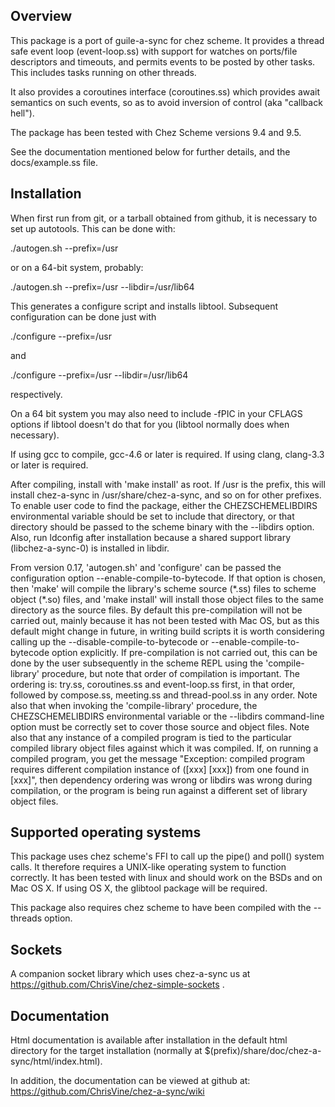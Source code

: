 Overview
--------

This package is a port of guile-a-sync for chez scheme.  It provides a
thread safe event loop (event-loop.ss) with support for watches on
ports/file descriptors and timeouts, and permits events to be posted
by other tasks.  This includes tasks running on other threads.

It also provides a coroutines interface (coroutines.ss) which
provides await semantics on such events, so as to avoid inversion of
control (aka "callback hell").

The package has been tested with Chez Scheme versions 9.4 and 9.5.

See the documentation mentioned below for further details, and the
docs/example.ss file.

Installation
------------

When first run from git, or a tarball obtained from github, it is
necessary to set up autotools.  This can be done with:

  ./autogen.sh --prefix=/usr

or on a 64-bit system, probably:

  ./autogen.sh --prefix=/usr --libdir=/usr/lib64

This generates a configure script and installs libtool.  Subsequent
configuration can be done just with

  ./configure --prefix=/usr

and

  ./configure --prefix=/usr --libdir=/usr/lib64

respectively.

On a 64 bit system you may also need to include -fPIC in your CFLAGS
options if libtool doesn't do that for you (libtool normally does when
necessary).

If using gcc to compile, gcc-4.6 or later is required.  If using
clang, clang-3.3 or later is required.

After compiling, install with 'make install' as root.  If /usr is the
prefix, this will install chez-a-sync in /usr/share/chez-a-sync, and
so on for other prefixes.  To enable user code to find the package,
either the CHEZSCHEMELIBDIRS environmental variable should be set to
include that directory, or that directory should be passed to the
scheme binary with the --libdirs option.  Also, run ldconfig after
installation because a shared support library (libchez-a-sync-0) is
installed in libdir.

From version 0.17, 'autogen.sh' and 'configure' can be passed the
configuration option --enable-compile-to-bytecode.  If that option is
chosen, then 'make' will compile the library's scheme source (\*.ss)
files to scheme object (\*.so) files, and 'make install' will install
those object files to the same directory as the source files.  By
default this pre-compilation will not be carried out, mainly because
it has not been tested with Mac OS, but as this default might change
in future, in writing build scripts it is worth considering calling up
the --disable-compile-to-bytecode or --enable-compile-to-bytecode
option explicitly.  If pre-compilation is not carried out, this can be
done by the user subsequently in the scheme REPL using the
'compile-library' procedure, but note that order of compilation is
important.  The ordering is: try.ss, coroutines.ss and event-loop.ss
first, in that order, followed by compose.ss, meeting.ss and
thread-pool.ss in any order.  Note also that when invoking the
'compile-library' procedure, the CHEZSCHEMELIBDIRS environmental
variable or the --libdirs command-line option must be correctly set to
cover those source and object files.  Note also that any instance of a
compiled program is tied to the particular compiled library object
files against which it was compiled.  If, on running a compiled
program, you get the message "Exception: compiled program requires
different compilation instance of ([xxx] [xxx]) from one found in
[xxx]", then dependency ordering was wrong or libdirs was wrong during
compilation, or the program is being run against a different set of
library object files.

Supported operating systems
---------------------------

This package uses chez scheme's FFI to call up the pipe() and poll()
system calls.  It therefore requires a UNIX-like operating system to
function correctly.  It has been tested with linux and should work on
the BSDs and on Mac OS X.  If using OS X, the glibtool package will be
required.

This package also requires chez scheme to have been compiled with the
--threads option.

Sockets
-------

A companion socket library which uses chez-a-sync us at
https://github.com/ChrisVine/chez-simple-sockets .

Documentation
-------------

Html documentation is available after installation in the default html
directory for the target installation (normally at
$(prefix)/share/doc/chez-a-sync/html/index.html).

In addition, the documentation can be viewed at github at:
https://github.com/ChrisVine/chez-a-sync/wiki
